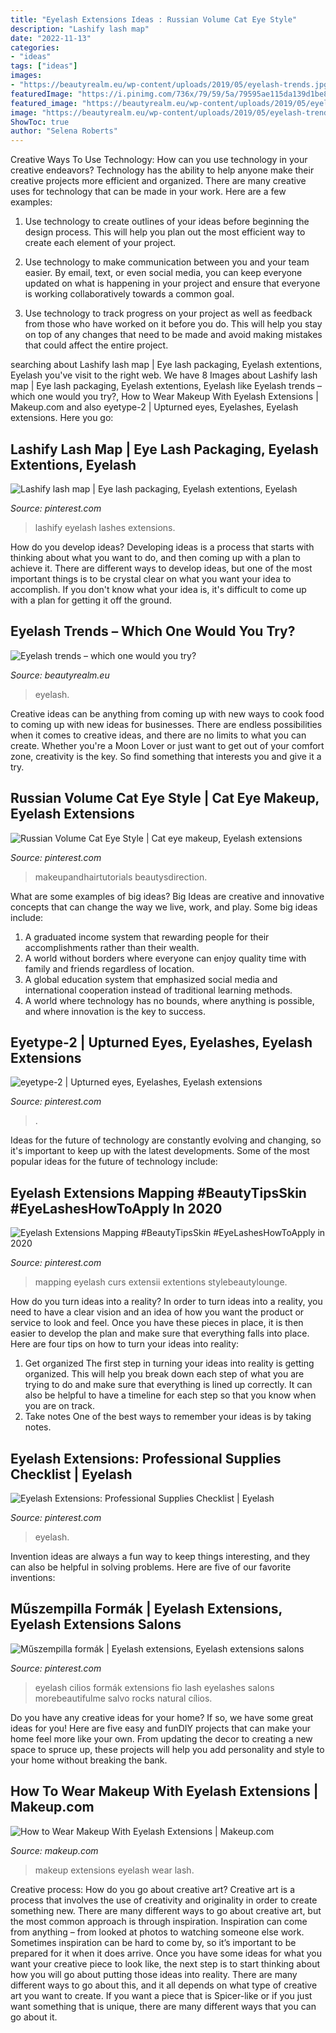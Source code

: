 ```yaml
---
title: "Eyelash Extensions Ideas : Russian Volume Cat Eye Style"
description: "Lashify lash map"
date: "2022-11-13"
categories:
- "ideas"
tags: ["ideas"]
images:
- "https://beautyrealm.eu/wp-content/uploads/2019/05/eyelash-trends.jpg"
featuredImage: "https://i.pinimg.com/736x/79/59/5a/79595ae115da139d1be83e06efb23940.jpg"
featured_image: "https://beautyrealm.eu/wp-content/uploads/2019/05/eyelash-trends.jpg"
image: "https://beautyrealm.eu/wp-content/uploads/2019/05/eyelash-trends.jpg"
ShowToc: true
author: "Selena Roberts"
---
```



Creative Ways To Use Technology: How can you use technology in your creative endeavors?
Technology has the ability to help anyone make their creative projects more efficient and organized. There are many creative uses for technology that can be made in your work. Here are a few examples:
1. Use technology to create outlines of your ideas before beginning the design process. This will help you plan out the most efficient way to create each element of your project.

2. Use technology to make communication between you and your team easier. By email, text, or even social media, you can keep everyone updated on what is happening in your project and ensure that everyone is working collaboratively towards a common goal.

3. Use technology to track progress on your project as well as feedback from those who have worked on it before you do. This will help you stay on top of any changes that need to be made and avoid making mistakes that could affect the entire project.

	

		
searching about Lashify lash map | Eye lash packaging, Eyelash extentions, Eyelash you've visit to the right web. We have 8 Images about Lashify lash map | Eye lash packaging, Eyelash extentions, Eyelash like Eyelash trends – which one would you try?, How to Wear Makeup With Eyelash Extensions | Makeup.com and also eyetype-2 | Upturned eyes, Eyelashes, Eyelash extensions. Here you go:
		
    
## Lashify Lash Map | Eye Lash Packaging, Eyelash Extentions, Eyelash

<img loading=lazy src="https://i.pinimg.com/736x/68/58/46/6858468e45479f2792774129137cb4c8.jpg" onerror="this.onerror=null;this.src='https://tse2.mm.bing.net/th?id=OIP.lyXyiEF5IjBVnso3VezvOQHaIF&amp;pid=15.1';" alt="Lashify lash map | Eye lash packaging, Eyelash extentions, Eyelash">

_Source: pinterest.com_

>lashify eyelash lashes extensions. 

	

How do you develop ideas?
Developing ideas is a process that starts with thinking about what you want to do, and then coming up with a plan to achieve it. There are different ways to develop ideas, but one of the most important things is to be crystal clear on what you want your idea to accomplish. If you don't know what your idea is, it's difficult to come up with a plan for getting it off the ground.

    
## Eyelash Trends – Which One Would You Try?

<img loading=lazy src="https://beautyrealm.eu/wp-content/uploads/2019/05/eyelash-trends.jpg" onerror="this.onerror=null;this.src='https://tse4.mm.bing.net/th?id=OIP.bdvrm6xjnJt5FAwb3wWMSAHaE8&amp;pid=15.1';" alt="Eyelash trends – which one would you try?">

_Source: beautyrealm.eu_

>eyelash. 

	

Creative ideas can be anything from coming up with new ways to cook food to coming up with new ideas for businesses. There are endless possibilities when it comes to creative ideas, and there are no limits to what you can create. Whether you're a Moon Lover or just want to get out of your comfort zone, creativity is the key. So find something that interests you and give it a try.

    
## Russian Volume Cat Eye Style | Cat Eye Makeup, Eyelash Extensions

<img loading=lazy src="https://i.pinimg.com/736x/cf/bf/d6/cfbfd6e1011e2cba00e168600fbb2954.jpg" onerror="this.onerror=null;this.src='https://tse2.mm.bing.net/th?id=OIP.C_RDjQDHgEWG_uTr4OuD-AHaGK&amp;pid=15.1';" alt="Russian Volume Cat Eye Style | Cat eye makeup, Eyelash extensions">

_Source: pinterest.com_

>makeupandhairtutorials beautysdirection. 

	

What are some examples of big ideas?
Big Ideas are creative and innovative concepts that can change the way we live, work, and play. Some big ideas include: 
1. A graduated income system that rewarding people for their accomplishments rather than their wealth.
2. A world without borders where everyone can enjoy quality time with family and friends regardless of location.
3. A global education system that emphasized social media and international cooperation instead of traditional learning methods.
4. A world where technology has no bounds, where anything is possible, and where innovation is the key to success.

    
## Eyetype-2 | Upturned Eyes, Eyelashes, Eyelash Extensions

<img loading=lazy src="https://i.pinimg.com/736x/a7/64/70/a764701d8b44e9b546b4f2ed5036b4ca.jpg" onerror="this.onerror=null;this.src='https://tse4.mm.bing.net/th?id=OIP.zQfSoD-iT0d5v0DY8cXDOQHaDt&amp;pid=15.1';" alt="eyetype-2 | Upturned eyes, Eyelashes, Eyelash extensions">

_Source: pinterest.com_

>. 

	

Ideas for the future of technology are constantly evolving and changing, so it's important to keep up with the latest developments. Some of the most popular ideas for the future of technology include: 

    
## Eyelash Extensions Mapping #BeautyTipsSkin #EyeLashesHowToApply In 2020

<img loading=lazy src="https://i.pinimg.com/736x/3c/51/cb/3c51cb1689e08b0dbf71b772b5e9e043.jpg" onerror="this.onerror=null;this.src='https://tse1.mm.bing.net/th?id=OIP.afhY-Nb1V0JVcH78B1h7dgHaGG&amp;pid=15.1';" alt="Eyelash Extensions Mapping #BeautyTipsSkin #EyeLashesHowToApply in 2020">

_Source: pinterest.com_

>mapping eyelash curs extensii extentions stylebeautylounge. 

	

How do you turn ideas into a reality?
In order to turn ideas into a reality, you need to have a clear vision and an idea of how you want the product or service to look and feel. Once you have these pieces in place, it is then easier to develop the plan and make sure that everything falls into place. Here are four tips on how to turn your ideas into reality:
1. Get organized
The first step in turning your ideas into reality is getting organized. This will help you break down each step of what you are trying to do and make sure that everything is lined up correctly. It can also be helpful to have a timeline for each step so that you know when you are on track.
2. Take notes
One of the best ways to remember your ideas is by taking notes.

    
## Eyelash Extensions: Professional Supplies Checklist | Eyelash

<img loading=lazy src="https://i.pinimg.com/736x/79/59/5a/79595ae115da139d1be83e06efb23940.jpg" onerror="this.onerror=null;this.src='https://tse4.mm.bing.net/th?id=OIP.mdbfIzYL9ae7xaXr7nUppgHaJl&amp;pid=15.1';" alt="Eyelash Extensions: Professional Supplies Checklist | Eyelash">

_Source: pinterest.com_

>eyelash. 

	

Invention ideas are always a fun way to keep things interesting, and they can also be helpful in solving problems. Here are five of our favorite inventions: 

    
## Műszempilla Formák | Eyelash Extensions, Eyelash Extensions Salons

<img loading=lazy src="https://i.pinimg.com/736x/09/7c/49/097c49d0916f45d57ecf934828242561--lashes.jpg" onerror="this.onerror=null;this.src='https://tse4.mm.bing.net/th?id=OIP.xOayy-VMf7kP4z3iwmVRcwAAAA&amp;pid=15.1';" alt="Műszempilla formák | Eyelash extensions, Eyelash extensions salons">

_Source: pinterest.com_

>eyelash cilios formák extensions fio lash eyelashes salons morebeautifulme salvo rocks natural cílios. 

	

Do you have any creative ideas for your home? If so, we have some great ideas for you! Here are five easy and funDIY projects that can make your home feel more like your own. From updating the decor to creating a new space to spruce up, these projects will help you add personality and style to your home without breaking the bank.

    
## How To Wear Makeup With Eyelash Extensions | Makeup.com

<img loading=lazy src="https://www.makeup.com/-/media/project/loreal/brand-sites/mdc/americas/us/articles/2019/06_june/27-lash-extensions/eyelash-extensions-and-makeup-hero-mudc-061819.jpg" onerror="this.onerror=null;this.src='https://tse2.mm.bing.net/th?id=OIP.7Zkw7YChq1yEdIOKUlYb-AHaFj&amp;pid=15.1';" alt="How to Wear Makeup With Eyelash Extensions | Makeup.com">

_Source: makeup.com_

>makeup extensions eyelash wear lash. 

	

Creative process: How do you go about creative art?
Creative art is a process that involves the use of creativity and originality in order to create something new. There are many different ways to go about creative art, but the most common approach is through inspiration. Inspiration can come from anything – from looked at photos to watching someone else work. Sometimes inspiration can be hard to come by, so it’s important to be prepared for it when it does arrive. Once you have some ideas for what you want your creative piece to look like, the next step is to start thinking about how you will go about putting those ideas into reality. There are many different ways to go about this, and it all depends on what type of creative art you want to create. If you want a piece that is Spicer-like or if you just want something that is unique, there are many different ways that you can go about it.

